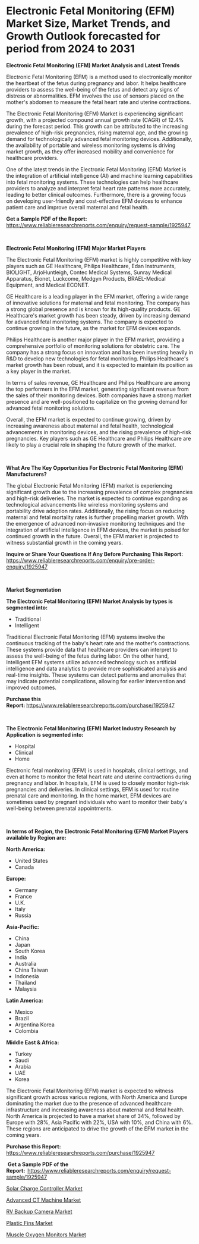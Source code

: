 <p><h1>Electronic Fetal Monitoring (EFM) Market Size, Market Trends, and Growth Outlook forecasted for period from 2024 to 2031</h1></p><p><strong>Electronic Fetal Monitoring (EFM) Market Analysis and Latest Trends</strong></p>
<p><p>Electronic Fetal Monitoring (EFM) is a method used to electronically monitor the heartbeat of the fetus during pregnancy and labor. It helps healthcare providers to assess the well-being of the fetus and detect any signs of distress or abnormalities. EFM involves the use of sensors placed on the mother's abdomen to measure the fetal heart rate and uterine contractions.</p><p>The Electronic Fetal Monitoring (EFM) Market is experiencing significant growth, with a projected compound annual growth rate (CAGR) of 12.4% during the forecast period. This growth can be attributed to the increasing prevalence of high-risk pregnancies, rising maternal age, and the growing demand for technologically advanced fetal monitoring devices. Additionally, the availability of portable and wireless monitoring systems is driving market growth, as they offer increased mobility and convenience for healthcare providers.</p><p>One of the latest trends in the Electronic Fetal Monitoring (EFM) Market is the integration of artificial intelligence (AI) and machine learning capabilities into fetal monitoring systems. These technologies can help healthcare providers to analyze and interpret fetal heart rate patterns more accurately, leading to better clinical outcomes. Furthermore, there is a growing focus on developing user-friendly and cost-effective EFM devices to enhance patient care and improve overall maternal and fetal health.</p></p>
<p><strong>Get a Sample PDF of the Report:&nbsp;</strong> <a href="https://www.reliableresearchreports.com/enquiry/request-sample/1925947">https://www.reliableresearchreports.com/enquiry/request-sample/1925947</a></p>
<p>&nbsp;</p>
<p><strong>Electronic Fetal Monitoring (EFM) Major Market Players</strong></p>
<p><p>The Electronic Fetal Monitoring (EFM) market is highly competitive with key players such as GE Healthcare, Philips Healthcare, Edan Instruments, BIOLIGHT, ArjoHuntleigh, Contec Medical Systems, Sunray Medical Apparatus, Bionet, Luckcome, Medgyn Products, BRAEL-Medical Equipment, and Medical ECONET.</p><p>GE Healthcare is a leading player in the EFM market, offering a wide range of innovative solutions for maternal and fetal monitoring. The company has a strong global presence and is known for its high-quality products. GE Healthcare's market growth has been steady, driven by increasing demand for advanced fetal monitoring systems. The company is expected to continue growing in the future, as the market for EFM devices expands.</p><p>Philips Healthcare is another major player in the EFM market, providing a comprehensive portfolio of monitoring solutions for obstetric care. The company has a strong focus on innovation and has been investing heavily in R&D to develop new technologies for fetal monitoring. Philips Healthcare's market growth has been robust, and it is expected to maintain its position as a key player in the market.</p><p>In terms of sales revenue, GE Healthcare and Philips Healthcare are among the top performers in the EFM market, generating significant revenue from the sales of their monitoring devices. Both companies have a strong market presence and are well-positioned to capitalize on the growing demand for advanced fetal monitoring solutions.</p><p>Overall, the EFM market is expected to continue growing, driven by increasing awareness about maternal and fetal health, technological advancements in monitoring devices, and the rising prevalence of high-risk pregnancies. Key players such as GE Healthcare and Philips Healthcare are likely to play a crucial role in shaping the future growth of the market.</p></p>
<p>&nbsp;</p>
<p><strong>What Are The Key Opportunities For Electronic Fetal Monitoring (EFM) Manufacturers?</strong></p>
<p><p>The global Electronic Fetal Monitoring (EFM) market is experiencing significant growth due to the increasing prevalence of complex pregnancies and high-risk deliveries. The market is expected to continue expanding as technological advancements like wireless monitoring systems and portability drive adoption rates. Additionally, the rising focus on reducing maternal and fetal mortality rates is further propelling market growth. With the emergence of advanced non-invasive monitoring techniques and the integration of artificial intelligence in EFM devices, the market is poised for continued growth in the future. Overall, the EFM market is projected to witness substantial growth in the coming years.</p></p>
<p><strong>Inquire or Share Your Questions If Any Before Purchasing This Report:</strong> <a href="https://www.reliableresearchreports.com/enquiry/pre-order-enquiry/1925947">https://www.reliableresearchreports.com/enquiry/pre-order-enquiry/1925947</a></p>
<p>&nbsp;</p>
<p><strong>Market Segmentation</strong></p>
<p><strong>The Electronic Fetal Monitoring (EFM) Market Analysis by types is segmented into:</strong></p>
<p><ul><li>Traditional</li><li>Intelligent</li></ul></p>
<p><p>Traditional Electronic Fetal Monitoring (EFM) systems involve the continuous tracking of the baby's heart rate and the mother's contractions. These systems provide data that healthcare providers can interpret to assess the well-being of the fetus during labor. On the other hand, Intelligent EFM systems utilize advanced technology such as artificial intelligence and data analytics to provide more sophisticated analysis and real-time insights. These systems can detect patterns and anomalies that may indicate potential complications, allowing for earlier intervention and improved outcomes.</p></p>
<p><strong>Purchase this Report:&nbsp;</strong><a href="https://www.reliableresearchreports.com/purchase/1925947">https://www.reliableresearchreports.com/purchase/1925947</a></p>
<p>&nbsp;</p>
<p><strong>The Electronic Fetal Monitoring (EFM) Market Industry Research by Application is segmented into:</strong></p>
<p><ul><li>Hospital</li><li>Clinical</li><li>Home</li></ul></p>
<p><p>Electronic fetal monitoring (EFM) is used in hospitals, clinical settings, and even at home to monitor the fetal heart rate and uterine contractions during pregnancy and labor. In hospitals, EFM is used to closely monitor high-risk pregnancies and deliveries. In clinical settings, EFM is used for routine prenatal care and monitoring. In the home market, EFM devices are sometimes used by pregnant individuals who want to monitor their baby's well-being between prenatal appointments.</p></p>
<p>&nbsp;</p>
<p><strong>In terms of Region, the Electronic Fetal Monitoring (EFM) Market Players available by Region are:</strong></p>
<p>
    <p> <strong> North America: </strong>
        <ul>
            <li>United States</li>
            <li>Canada</li>
        </ul>
        </p> 
    <p> <strong> Europe: </strong>
        <ul>
            <li>Germany</li>
            <li>France</li>
            <li>U.K.</li>
            <li>Italy</li>
            <li>Russia</li>
        </ul>
        </p> 
    <p> <strong> Asia-Pacific: </strong>
        <ul>
            <li>China</li>
            <li>Japan</li>
            <li>South Korea</li>
            <li>India</li>
            <li>Australia</li>
            <li>China Taiwan</li>
            <li>Indonesia</li>
            <li>Thailand</li>
            <li>Malaysia</li>
        </ul>
        </p> 
    <p> <strong> Latin America: </strong>
        <ul>
            <li>Mexico</li>
            <li>Brazil</li>
            <li>Argentina Korea</li>
            <li>Colombia</li>
        </ul>
        </p> 
    <p> <strong> Middle East & Africa: </strong>
        <ul>
            <li>Turkey</li>
            <li>Saudi</li>
            <li>Arabia</li>
            <li>UAE</li>
            <li>Korea</li>
        </ul>
    </p>
    </p>
<p><p>The Electronic Fetal Monitoring (EFM) market is expected to witness significant growth across various regions, with North America and Europe dominating the market due to the presence of advanced healthcare infrastructure and increasing awareness about maternal and fetal health. North America is projected to have a market share of 34%, followed by Europe with 28%, Asia Pacific with 22%, USA with 10%, and China with 6%. These regions are anticipated to drive the growth of the EFM market in the coming years.</p></p>
<p><strong>Purchase this Report: </strong><a href="https://www.reliableresearchreports.com/purchase/1925947">https://www.reliableresearchreports.com/purchase/1925947</a></p>
<p>&nbsp;<strong>Get a Sample PDF of the Report:&nbsp;&nbsp;</strong><a href="https://www.reliableresearchreports.com/enquiry/request-sample/1925947">https://www.reliableresearchreports.com/enquiry/request-sample/1925947</a></p>
<p><strong></strong></p>
<p><p><a href="https://pretty-mail-caf.notion.site/Solar-Charge-Controller-Market-Size-Reflecting-a-Forecast-Till-2031-Market-By-Type-By-Application--d02d525ff793490d8a73c95f543ad041">Solar Charge Controller Market</a></p><p><a href="https://github.com/jodemen/Market-Research-Report-List-1/blob/main/advanced-ct-machine-market.md">Advanced CT Machine Market</a></p><p><a href="https://view.publitas.com/reportprime-1/rv-backup-camera-market-provides-detailed-segmentation-of-this-market-based-on-type-application-and-region-and-forecast-for-the-period-from-2024-2031/">RV Backup Camera Market</a></p><p><a href="https://view.publitas.com/reportprime-1/plastic-fins-market-with-the-goal-of-estimating-the-market-size-and-future-growth-potential-of-various-market-segments-based-on-component-applications-end-user-and-region/">Plastic Fins Market</a></p><p><a href="https://full-wildebeest-80b.notion.site/Muscle-Oxygen-Monitors-Market-Centers-on-Aspects-such-as-Market-Growth-Market-Share-Market-Opportu-af7ab3255ab7424f99321cf876fdfea5">Muscle Oxygen Monitors Market</a></p></p>